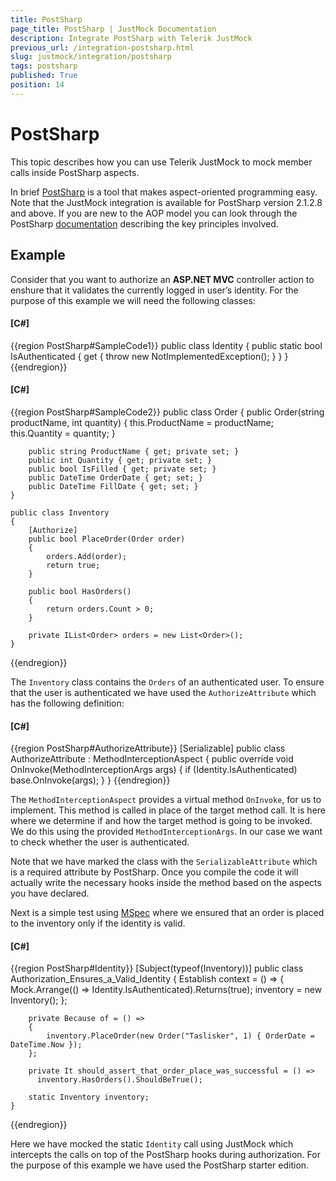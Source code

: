 ```yaml
---
title: PostSharp
page_title: PostSharp | JustMock Documentation
description: Integrate PostSharp with Telerik JustMock
previous_url: /integration-postsharp.html
slug: justmock/integration/postsharp
tags: postsharp
published: True
position: 14
---
```


# PostSharp

This topic describes how you can use Telerik JustMock to mock member calls inside PostSharp aspects.

In brief [PostSharp](http://www.sharpcrafters.com/) is a tool that makes aspect-oriented programming easy. Note that the JustMock integration is available for PostSharp version 2.1.2.8 and above. If you are new to the AOP model you can look through the PostSharp [documentation](http://www.sharpcrafters.com/postsharp/documentation) describing the key principles involved.

## Example

Consider that you want to authorize an __ASP.NET MVC__ controller action to enshure that it validates the currently logged in user’s identity. For the purpose of this example we will need the following classes:

  #### __[C#]__

  {{region PostSharp#SampleCode1}}
	public class Identity
	{
	    public static bool IsAuthenticated
	    {
	        get
	        {
	            throw new NotImplementedException();
	        }
	    }
	}
  {{endregion}}


  #### __[C#]__

  {{region PostSharp#SampleCode2}}
	public class Order
	{
	    public Order(string productName, int quantity)
	    {
	        this.ProductName = productName;
	        this.Quantity = quantity;
	    }
	
	    public string ProductName { get; private set; }
	    public int Quantity { get; private set; }
	    public bool IsFilled { get; private set; }
	    public DateTime OrderDate { get; set; }
	    public DateTime FillDate { get; set; }
	}
	
	public class Inventory
	{
	    [Authorize]
	    public bool PlaceOrder(Order order)
	    {
	        orders.Add(order);
	        return true;
	    }
	
	    public bool HasOrders()
	    {
	        return orders.Count > 0;
	    }
	
	    private IList<Order> orders = new List<Order>();
	}
  {{endregion}}


The `Inventory` class contains the `Orders` of an authenticated user. To ensure that the user is authenticated we have used the `AuthorizeAttribute` which has the following definition:

  #### __[C#]__

  {{region PostSharp#AuthorizeAttribute}}
	[Serializable]
	public class AuthorizeAttribute : MethodInterceptionAspect
	{
	    public override void OnInvoke(MethodInterceptionArgs args)
	    {
	        if (Identity.IsAuthenticated)
	            base.OnInvoke(args);
	    }
	}
  {{endregion}}


The `MethodInterceptionAspect` provides a virtual method `OnInvoke`, for us to implement. This method is called in place of the target method call. It is here where we determine if and how the target method is going to be invoked. We do this using the provided `MethodInterceptionArgs`. In our case we want to check whether the user is authenticated.

Note that we have marked the class with the `SerializableAttribute` which is a required attribute by PostSharp. Once you compile the code it will actually write the necessary hooks inside the method based on the aspects you have declared.

Next is a simple test using [MSpec](https://codebetter.com/aaronjensen/2008/05/08/introducing-machine-specifications-or-mspec-for-short/) where we ensured that an order is placed to the inventory only if the identity is valid.

  #### __[C#]__

  {{region PostSharp#Identity}}
	[Subject(typeof(Inventory))]
	public class Authorization_Ensures_a_Valid_Identity
	{
	    Establish context = () =>
	    {
	        Mock.Arrange(() => Identity.IsAuthenticated).Returns(true);
	        inventory = new Inventory();
	    };
	
	    private Because of = () =>
	    {
	        inventory.PlaceOrder(new Order("Taslisker", 1) { OrderDate = DateTime.Now });
	    };
	
	    private It should_assert_that_order_place_was_successful = () =>
	      inventory.HasOrders().ShouldBeTrue();
	
	    static Inventory inventory;
	}
  {{endregion}}


Here we have mocked the static `Identity` call using JustMock which intercepts the calls on top of the PostSharp hooks during authorization. For the purpose of this example we have used the PostSharp starter edition.
